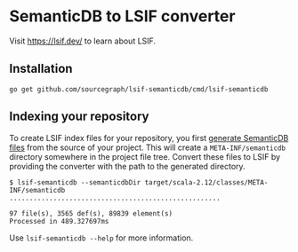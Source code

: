 # SemanticDB to LSIF converter

Visit https://lsif.dev/ to learn about LSIF.

## Installation

```
go get github.com/sourcegraph/lsif-semanticdb/cmd/lsif-semanticdb
```

## Indexing your repository

To create LSIF index files for your repository, you first [generate SemanticDB files](https://scalameta.org/docs/semanticdb/guide.html)
from the source of your project. This will create a `META-INF/semanticdb` directory somewhere in the project file tree. Convert these
files to LSIF by providing the converter with the path to the generated directory.

```
$ lsif-semanticdb --semanticdbDir target/scala-2.12/classes/META-INF/semanticdb
.....................................................

97 file(s), 3565 def(s), 89839 element(s)
Processed in 489.327697ms
```

Use `lsif-semanticdb --help` for more information.

